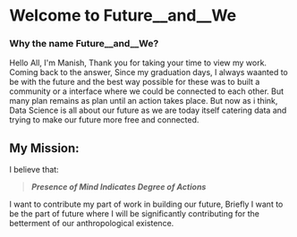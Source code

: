 # Welcome to Future__and__We

### Why the name Future__and__We?

Hello All, I'm Manish, Thank you for taking your time to view my work.  
Coming back to the answer, Since my graduation days, I always waanted to be with the future and the best way possible for these was to built a community or a interface where we could be connected to each other. But many plan remains as plan until an action takes place.
But now as i think, Data Science is all about our future as we are today itself catering data and trying to make our future more free and connected.


## My Mission:

I believe that:

>    **_Presence of Mind Indicates Degree of Actions_** 

I want to contribute my part of work in building our future, Briefly I want to be the part of future where I will be significantly contributing for the betterment of our anthropological existence. 

